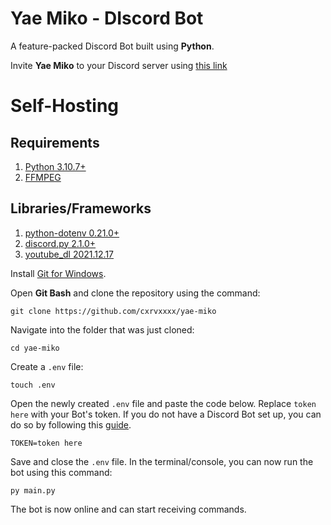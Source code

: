 # Yae Miko - DIscord Bot
A feature-packed Discord Bot built using __Python__.

Invite **Yae Miko** to your Discord server using [this link](https://discord.com/api/oauth2/authorize?client_id=904245816552742922&permissions=1789390220887&scope=bot%20applications.commands)

# Self-Hosting

## Requirements
1. [Python 3.10.7+](https://www.python.org/downloads/)
2. [FFMPEG](https://ffmpeg.org/)

## Libraries/Frameworks
1. [python-dotenv 0.21.0+](https://pypi.org/project/python-dotenv/)
2. [discord.py 2.1.0+](https://pypi.org/project/discord.py/)
3. [youtube_dl 2021.12.17](https://pypi.org/project/youtube_dl/)

Install [Git for Windows](https://gitforwindows.org/).

Open __Git Bash__ and clone the repository using the command:

    git clone https://github.com/cxrvxxxx/yae-miko
    
Navigate into the folder that was just cloned:

    cd yae-miko
    
Create a `.env` file:

    touch .env
    
Open the newly created `.env` file and paste the code below. Replace ``token here`` with your Bot's token.
If you do not have a Discord Bot set up, you can do so by following this [guide](https://discordpy.readthedocs.io/en/stable/discord.html).

    TOKEN=token here
    
Save and close the `.env` file. In the terminal/console, you can now run the bot using this command:

    py main.py
    
The bot is now online and can start receiving commands.
